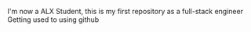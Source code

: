 I'm now a ALX Student, this is my first repository as a full-stack engineer
Getting used to using github
